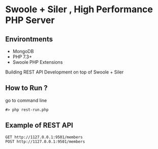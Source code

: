 # Swoole + Siler , High Performance PHP Server

## Environtments
+ MongoDB
+ PHP 7.3+
+ Swoole PHP Extensions

Building REST API Development on top of Swoole + Siler

## How to Run ?
go to command line
```
#> php rest-run.php
```

## Example of REST API
```
GET http://1127.0.0.1:9501/members
POST http://1127.0.0.1:9501/members
```
